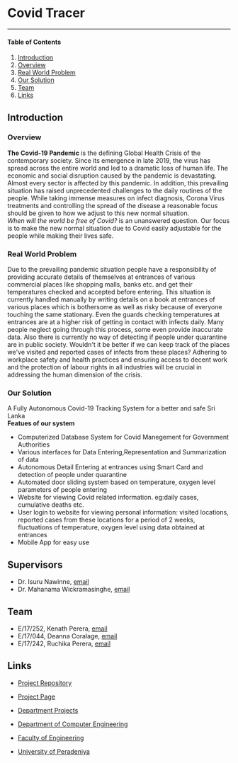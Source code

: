 <!--
---
layout: home
permalink: index.html

# Please update this with your repository name and project title
repository-name: eYY-3yp-project-template
title: Covid Tracer
---

[comment]: # "This is the standard layout for the project, but you can clean this and use your own template"
-->
# Covid Tracer

---


<!-- Image (photo/drawing of the final hardware) should be here -->

<!-- This is a sample image, to show how to add images to your page. To learn more options, please refer [this](https://projects.ce.pdn.ac.lk/docs/faq/how-to-add-an-image/) -->

<!-- ![Sample Image](./images/sample.png) -->

#### Table of Contents
1. [Introduction](#introduction)
2. [Overview](#overview)
3. [Real World Problem](#real-world-problem)
4. [Our Solution](#our-solution)
3. [Team](#team)
4. [Links](#links)

## Introduction

### Overview
**The Covid-19 Pandemic** is the defining Global Health Crisis of the contemporary society. Since its emergence in late 2019, the virus has spread across the entire world and led to a dramatic loss of human life. The economic and social disruption caused by the pandemic is devastating. Almost every sector is affected by this pandemic. In addition, this prevailing situation has raised unprecedented challenges to the daily routines of the people. While taking immense measures on infect diagnosis, Corona Virus treatments and controlling the spread of the disease a reasonable focus should be given to how we adjust to this new normal situation.\
*When will the world be free of Covid?* is an unanswered question. Our focus is to make the new normal situation due to Covid easily adjustable for the people while making their lives safe.

### Real World Problem
Due to the prevailing pandemic situation people have a responsibility of providing accurate details of themselves at entrances of various commercial places like shopping malls, banks etc. and get their temperatures checked and accepted before entering. This situation is currently handled manually by writing details on a book at entrances of various places which is bothersome as well as risky because of everyone touching the same stationary. Even the guards checking temperatures at entrances are at a higher risk of getting in contact with infects daily. Many people neglect going through this process, some even provide inaccurate data. Also there is currently no way of detecting if people under quarantine are in public society. Wouldn't it be better if we can keep track of the places we've visited and reported cases of infects from these places? Adhering to workplace safety and health practices and ensuring access to decent work and the protection of labour rights in all industries will be crucial in addressing the human dimension of the crisis.

### Our Solution
A Fully Autonomous Covid-19 Tracking System for a better and safe Sri Lanka\
**Featues of our system**
- Computerized Database System for Covid Manegement for Government Authorities
- Various interfaces for Data Entering,Representation and Summarization of data
- Autonomous Detail Entering at entrances using Smart Card and detection of people under quarantine
- Automated door sliding system based on temperature, oxygen level parameters of people entering
- Website for viewing Covid related information. eg:daily cases, cumulative deaths etc.
- User login to website for viewing personal information: visited locations, reported cases from these locations for a period of 2 weeks, fluctuations of temperature, oxygen level using data obtained at entrances 
- Mobile App for easy use

<!--

## Solution Architecture

High level diagram + description

## Hardware and Software Designs

Detailed designs with many sub-sections

## Testing

Testing done on hardware and software, detailed + summarized results

## Detailed budget

All items and costs

| Item          | Quantity  | Unit Cost  | Total  |
| ------------- |:---------:|:----------:|-------:|
| Sample item   | 5         | 10 LKR     | 50 LKR |

## Conclusion

What was achieved, future developments, commercialization plans
-->

## Supervisors
-  Dr. Isuru Nawinne, [email](mailto:isurunawinne@eng.pdn.ac.lk)
-  Dr. Mahanama Wickramasinghe, [email](mailto:mahanamaw@eng.pdn.ac.lk)

## Team
-  E/17/252, Kenath Perera, [email](mailto:e17252@eng.pdn.ac.lk)
-  E/17/044, Deanna Coralage, [email](mailto:e17044@eng.pdn.ac.lk)
-  E/17/242, Ruchika Perera, [email](mailto:e17242@eng.pdn.ac.lk)

## Links

- [Project Repository](https://github.com/cepdnaclk/e17-3yp-Covid-Tracer)
- [Project Page](https://cepdnaclk.github.io/e17-3yp-Covid-Tracer)

- [Department Projects](https://projects.ce.pdn.ac.lk)
- [Department of Computer Engineering](http://www.ce.pdn.ac.lk)
- [Faculty of Engineering](http://eng.pdn.ac.lk)
- [University of Peradeniya](https://www.pdn.ac.lk/academics/academics.php)

[//]: # (Please refer this to learn more about Markdown syntax)
[//]: # (https://github.com/adam-p/markdown-here/wiki/Markdown-Cheatsheet)
